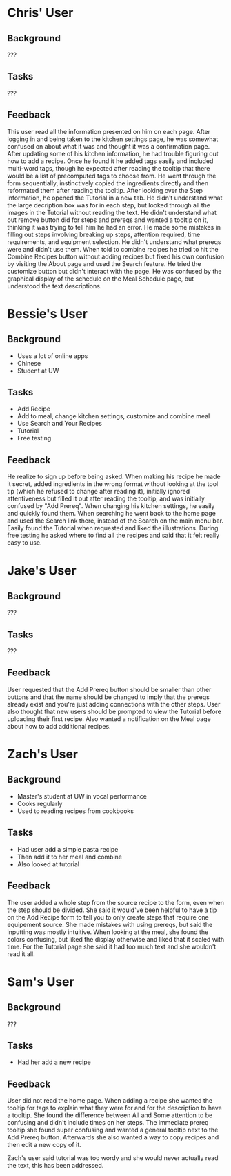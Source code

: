# Chris' User
## Background
???

## Tasks
???

## Feedback
This user read all the information presented on him on each page. After logging in and being taken to the kitchen settings page, he was somewhat confused on about what it was and thought it was a confirmation page. After updating some of his kitchen information, he had trouble figuring out how to add a recipe. Once he found it he added tags easily and included multi-word tags, though he expected after reading the tooltip that there would be a list of precomputed tags to choose from. He went through the form sequentially, instinctively copied the ingredients directly and then reformated them after reading the tooltip. After looking over the Step information, he opened the Tutorial in a new tab. He didn't understand what the large decription box was for in each step, but looked through all the images in the Tutorial without reading the text. He didn't understand what out remove button did for steps and prereqs and wanted a tooltip on it, thinking it was trying to tell him he had an error. He made some mistakes in filling out steps involving breaking up steps, attention required, time requirements, and equipment selection. He didn't understand what prereqs were and didn't use them. When told to combine recipes he tried to hit the Combine Recipes button without adding recipes but fixed his own confusion by visiting the About page and used the Search feature. He tried the customize button but didn't interact with the page. He was confused by the graphical display of the schedule on the Meal Schedule page, but understood the text descriptions.


# Bessie's User
## Background
- Uses a lot of online apps
- Chinese
- Student at UW

## Tasks
- Add Recipe
- Add to meal, change kitchen settings, customize and combine meal
- Use Search and Your Recipes
- Tutorial
- Free testing

## Feedback

He realize to sign up before being asked. When making his recipe he made it secret, added ingredients in the wrong format without looking at the tool tip (which he refused to change after reading it), initially ignored attentiveness but filled it out after reading the tooltip,  and was initially confused by "Add Prereq". When changing his kitchen settings, he easily and quickly found them. When searching he went back to the home page and used the Search link there, instead of the Search on the main menu bar. Easily found the Tutorial when requested and liked the illustrations. During free testing he asked where to find all the recipes and said that it felt really easy to use.


# Jake's User
## Background
???

## Tasks
???

## Feedback
User requested that the Add Prereq button should be smaller than other buttons and that the name should be changed to imply that the prereqs already exist and you're just adding connections with the other steps. User also thought that new users should be prompted to view the Tutorial before uploading their first recipe. Also wanted a notification on the Meal page about how to add additional recipes.


# Zach's User
## Background
- Master's student at UW in vocal performance
- Cooks regularly
- Used to reading recipes from cookbooks

## Tasks
- Had user add a simple pasta recipe
- Then add it to her meal and combine
- Also looked at tutorial

## Feedback
The user added a whole step from the source recipe to the form, even when the step should be divided. She said it would've been helpful to have a tip on the Add Recipe form to tell you to only create steps that require one equipement source. She made mistakes with using prereqs, but said the inputting was mostly intuitive. When looking at the meal, she found the colors confusing, but liked the display otherwise and liked that it scaled with time. For the Tutorial page she said it had too much text and she wouldn't read it all.


# Sam's User
## Background
???

## Tasks
- Had her add a new recipe

## Feedback
User did not read the home page. When adding a recipe she wanted the tooltip for tags to explain what they were for and for the description to have a tooltip. She found the difference between All and Some attention to be confusing and didn't include times on her steps. The immediate prereq tooltip she found super confusing and wanted a general tooltip next to the Add Prereq button. Afterwards she also wanted a way to copy recipes and then edit a new copy of it.

Zach's user said tutorial was too wordy and she would never actually read the text, this has been addressed.

